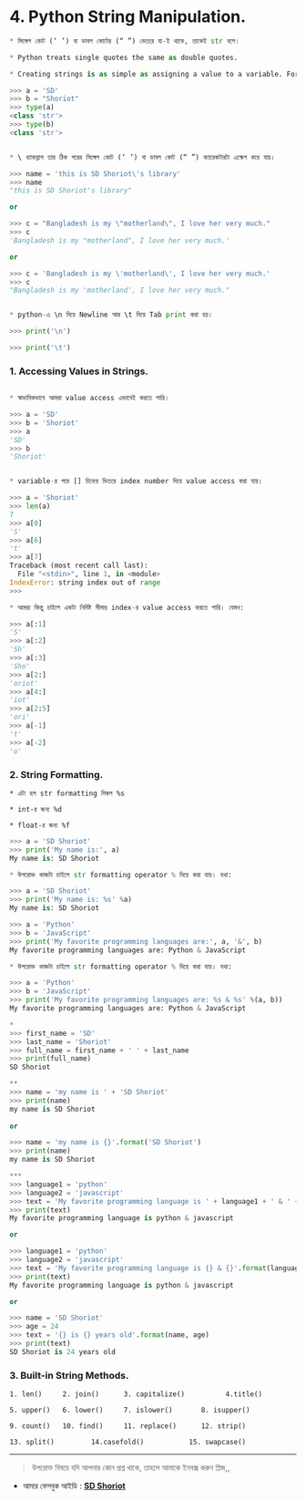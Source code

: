 # 4. Python String Manipulation.

```python
* সিঙ্গেল কোট (‘ ’) বা ডাবল কোটের (“ ”) ভেতরে যা-ই থাকে, তাকেই str বলে।

* Python treats single quotes the same as double quotes. 

* Creating strings is as simple as assigning a value to a variable. For example −

>>> a = 'SD'
>>> b = "Shoriot"
>>> type(a)
<class 'str'>
>>> type(b)
<class 'str'>
``` 

```python

* \ ব্যাকস্লাশ তার ঠিক পরের সিঙ্গেল কোট (‘ ’) বা ডাবল কোট (“ ”) ক্যারেকটারটা এস্কেপ করে যায়।

>>> name = 'this is SD Shoriot\'s library'
>>> name
"this is SD Shoriot's library"

or

>>> c = "Bangladesh is my \"motherland\", I love her very much."
>>> c
'Bangladesh is my "motherland", I love her very much.'

or

>>> c = 'Bangladesh is my \'motherland\', I love her very much.'
>>> c
"Bangladesh is my 'motherland', I love her very much."
``` 

```python

* python-এ \n দিয়ে Newline আর \t দিয়ে Tab print করা হয়।

>>> print('\n')

>>> print('\t')
``` 

### 1. Accessing Values in Strings.

```python

* স্বাভাবিকভাবে আমরা value access এভাবেই করতে পারি।

>>> a = 'SD'
>>> b = 'Shoriot'
>>> a
'SD'
>>> b
'Shoriot'
``` 

```python

* variable-র পরে [] চিহ্নের ভিতরে index number দিয়ে value access করা যায়।

>>> a = 'Shoriot'
>>> len(a)
7
>>> a[0]
'S'
>>> a[6]
't'
>>> a[7]
Traceback (most recent call last):
  File "<stdin>", line 1, in <module>
IndexError: string index out of range
>>> 
``` 

```python
* আমরা কিন্তু চাইলে একটা নির্দিষ্ট সীমার index-র value access করতে পারি। যেমন:

>>> a[:1]
'S'
>>> a[:2]
'Sh'
>>> a[:3]
'Sho'
>>> a[2:]
'oriot'
>>> a[4:]
'iot'
>>> a[2:5]
'ori'
>>> a[-1]
't'
>>> a[-2]
'o' 
``` 

### 2. String Formatting.


	* এটা হল str formatting সিম্বল %s 

	* int-র জন্য %d

	* float-র জন্য %f


```python
>>> a = 'SD Shoriot'
>>> print('My name is:', a)
My name is: SD Shoriot

* উপরোক্ত কাজটা চাইলে str formatting operator % দিয়ে করা যায়। যথা:

>>> a = 'SD Shoriot'
>>> print('My name is: %s' %a)
My name is: SD Shoriot
``` 

```python
>>> a = 'Python'
>>> b = 'JavaScript'
>>> print('My favorite programming languages are:', a, '&', b)
My favorite programming languages are: Python & JavaScript

* উপরোক্ত কাজটা চাইলে str formatting operator % দিয়ে করা যায়। যথা:

>>> a = 'Python'
>>> b = 'JavaScript'
>>> print('My favorite programming languages are: %s & %s' %(a, b))
My favorite programming languages are: Python & JavaScript
``` 

```python
*
>>> first_name = 'SD'
>>> last_name = 'Shoriot'
>>> full_name = first_name + ' ' + last_name
>>> print(full_name)
SD Shoriot

**
>>> name = 'my name is ' + 'SD Shoriot'
>>> print(name)
my name is SD Shoriot
 
or 

>>> name = 'my name is {}'.format('SD Shoriot')
>>> print(name)
my name is SD Shoriot

***
>>> language1 = 'python'
>>> language2 = 'javascript'
>>> text = 'My favorite programming language is ' + language1 + ' & ' + language2
>>> print(text)
My favorite programming language is python & javascript

or 

>>> language1 = 'python'
>>> language2 = 'javascript'
>>> text = 'My favorite programming language is {} & {}'.format(language1, language2)
>>> print(text)
My favorite programming language is python & javascript

or 

>>> name = 'SD Shoriot'
>>> age = 24
>>> text = '{} is {} years old'.format(name, age)
>>> print(text)
SD Shoriot is 24 years old
```

### 3. Built-in String Methods.

	1. len()	 2. join()	    3. capitalize()       	 4.title()	

	5. upper()	 6. lower()	    7. islower()	   8. isupper()		
	
	9. count()	 10. find()	    11. replace()	   12. strip()

	13. split()      	14.casefold() 	    	15. swapcase()

---


> উপরোক্ত বিষয়ে যদি আপনার কোন প্রশ্ন থাকে, তাহলে আমাকে ইনবক্স করুন প্লিজ,,

* আমার ফেসবুক আইডি :  **[SD Shoriot](https://www.facebook.com/shoriot)**